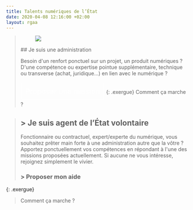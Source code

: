 ```yaml
---
title: Talents numériques de l’État
date: 2020-04-08 12:16:00 +02:00
layout: rgaa
---
```


<style>
         .button {
         background-color: none;
         border: 1px solid white;
         color: white;
         padding: 10px 10px;
         text-align: center;
         text-decoration: none;
         display: inline-block;
         font-size: 20px;
         margin: 4px 2px;
         cursor: pointer;
         }
      </style>

> <figure class='image-left' style='width: 10%;'><img src="/uploads/fleche-droite.png"/></figure>## Je suis une administration
> 
> Besoin d'un renfort ponctuel sur un projet, un produit numériques ? D'une compétence ou expertise pointue supplémentaire, technique ou transverse (achat, juridique...) en lien avec le numérique ? 
> 
><a href="https://sgmap.sphinxdeclic.com/d/s/b5osl9" class="button">Proposer une mission</a>
{: .exergue}
Comment ça marche ?


> ## > Je suis agent de l’État volontaire
> 
> Fonctionnaire ou contractuel, expert/experte du numérique, vous souhaitez prêter main forte à une administration autre que la vôtre ? Apportez ponctuellement vos compétences en répondant à l'une des missions proposées actuellement.
> Si aucune ne vous intéresse, rejoignez simplement le vivier.
> 
> ### > Proposer mon aide
{: .exergue}
> Comment ça marche ?